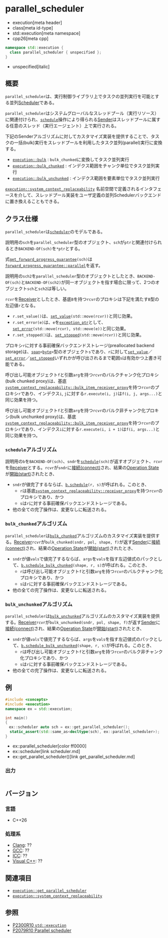 # parallel_scheduler
* execution[meta header]
* class[meta id-type]
* std::execution[meta namespace]
* cpp26[meta cpp]

```cpp
namespace std::execution {
  class parallel_scheduler { unspecified };
}
```
* unspecified[italic]

## 概要
`parallel_scheduler`は、実行制御ライブラリ上でタスクの並列実行を可能とする並列[Scheduler](scheduler.md)である。

`parallel_scheduler`はシステムグローバルなスレッドプール（実行リソース）に関連付けられ、[`schedule`](schedule.md)操作により得られる[Sender](sender.md)はスレッドプールに属する任意のスレッド（実行エージェント）上で実行される。

下記のSenderアルゴリズムに対してカスタマイズ実装を提供することで、タスクの一括(bulk)実行をスレッドプールを利用したタスク並列(parallel)実行に変換する。

- [`execution::bulk`](bulk.md) : `bulk_chunked`に変換してタスク並列実行
- [`execution::bulk_chunked`](bulk_chunked.md) : インデクス範囲をチャンク単位でタスク並列実行
- [`execution::bulk_unchunked`](bulk_unchunked.md) : インデクス範囲を要素単位でタスク並列実行

[`execution::system_context_replaceability`](system_context_replaceability.md) 名前空間で定義されるインタフェースを介して、スレッドプール実装をユーザ定義の並列Schedulerバックエンドに置き換えることもできる。


## クラス仕様
`parallel_scheduler`は[`scheduler`](scheduler.md)のモデルである。

説明用の`sch`を`parallel_scheduler`型のオブジェクト、`sch`が`ptr`と関連付けられるとき`BACKEND-OF(sch)`を`*ptr`とする。

式[`get_forward_progress_guarantee`](get_forward_progress_guarantee.md)`(sch)`は[`forward_progress_guarantee::parallel`](forward_progress_guarantee.md)を返す。

説明用の`sch2`を`parallel_scheduler`型のオブジェクトとしたとき、`BACKEND-OF(sch)`と`BACKEND-OF(sch2)`が同一オブジェクトを指す場合に限って、2つのオブジェクト`sch`と`sch2`は等しい。

`rcvr`を[Receiver](receiver.md)としたとき、基底`B`を持つ`rcvr`のプロキシは下記を満たす`B`型の左辺値`r`となる。

- `r.set_value()`は、[`set_value`](set_value.md)`(std::move(rcvr))`と同じ効果。
- `r.set_error(e)`は、`e`を[`exception_ptr`](/reference/exception/exception_ptr.md)として、[`set_error`](set_error.md)`(std::move(rcvr), std::move(e))`と同じ効果。
- `r.set_stopped()`は、[`set_stopped`](set_stopped.md)`(std::move(rcvr))`と同じ効果。

プロキシ`r`に対する事前確保バックエンドストレージ(preallocated backend storage)は、[`span`](/reference/span/span.md)`<`[`byte`](/reference/cstddef/byte.md)`>`型のオブジェクト`s`であり、`r`に対して[`set_value`](set_value.md)／[`set_error`](set_error.md)／[`set_stopped`](set_stopped.md)いずれかが呼び出されるまで範囲`s`は有効かつ上書き可能である。

呼び出し可能オブジェクト`f`と引数`arg`を持つ`rcvr`のバルクチャンク化プロキシ(bulk chunked proxy)は、基底
[`system_context_replaceability::bulk_item_receiver_proxy`](system_context_replaceability/bulk_item_receiver_proxy.md)を持つ`rcvr`のプロキシ`r`であり、インデクス`i`, `j`に対する`r.execute(i, j)`は`f(i, j, args...)`と同じ効果を持つ。

呼び出し可能オブジェクト`f`と引数`arg`を持つ`rcvr`のバルク非チャンク化プロキシ(bulk unchunked proxy)は、基底
[`system_context_replaceability::bulk_item_receiver_proxy`](system_context_replaceability/bulk_item_receiver_proxy.md)を持つ`rcvr`のプロキシ`r`であり、インデクス`i`に対する`r.execute(i, i + 1)`は`f(i, args...)`と同じ効果を持つ。


### `schedule`アルゴリズム
説明用の`b`を`BACKEND-OF(sch)`、`sndr`を[`schedule`](schedule.md)`(sch)`が返すオブジェクト、`rcvr`を[Receiver](receiver.md)とする。`rcvr`が`sndr`に[接続(connect)](connect.md)され、結果の[Operation State](operation_state.md)が[開始(start)](start.md)されたとき、

- `sndr`が値完了するならば、[`b.schedule`](system_context_replaceability/parallel_scheduler_backend/schedule.md)`(r, s)`が呼ばれる。このとき、
    - `r`は基底[`system_context_replaceability::receiver_proxy`](system_context_replaceability/receiver_proxy.md)を持つ`rcvr`のプロキシであり、かつ
    - `s`は`r`に対する事前確保バックエンドストレージである。
- 他の全ての完了操作は、変更なしに転送される。


### `bulk_chunked`アルゴリズム
`parallel_scheduler`は[`bulk_chunked`](bulk_chunked.md)アルゴリズムのカスタマイズ実装を提供する。[Receiver](receiver.md)`rcvr`が`bulk_chunked(sndr, pol, shape, f)`が返す[Sender](sender.md)に[接続(connect)](connect.md)され、結果の[Operation State](operation_state.md)が[開始(start)](start.md)されたとき、

- `sndr`が値`vals`で値完了するならば、`args`を`vals`を指す左辺値式のパックとして、[`b.schedule_bulk_chunked`](system_context_replaceability/parallel_scheduler_backend/schedule_bulk_chunked.md)`(shape, r, s)`が呼ばれる。このとき、
    - `r`は呼び出し可能オブジェクト`f`と引数`arg`を持つ`rcvr`のバルクチャンク化プロキシであり、かつ
    - `s`は`r`に対する事前確保バックエンドストレージである。
- 他の全ての完了操作は、変更なしに転送される。


### `bulk_unchunked`アルゴリズム
`parallel_scheduler`は[`bulk_unchunked`](bulk_unchunked.md)アルゴリズムのカスタマイズ実装を提供する。[Receiver](receiver.md)`rcvr`が`bulk_unchunked(sndr, pol, shape, f)`が返す[Sender](sender.md)に[接続(connect)](connect.md)され、結果の[Operation State](operation_state.md)が[開始(start)](start.md)されたとき、

- `sndr`が値`vals`で値完了するならば、`args`を`vals`を指す左辺値式のパックとして、[`b.schedule_bulk_unchunked`](system_context_replaceability/parallel_scheduler_backend/schedule_bulk_unchunked.md)`(shape, r, s)`が呼ばれる。このとき、
    - `r`は呼び出し可能オブジェクト`f`と引数`arg`を持つ`rcvr`のバルク非チャンク化プロキシであり、かつ
    - `s`は`r`に対する事前確保バックエンドストレージである。
- 他の全ての完了操作は、変更なしに転送される。


## 例
```cpp example
#include <concepts>
#include <execution>
namespace ex = std::execution;

int main()
{
　ex::scheduler auto sch = ex::get_parallel_scheduler();
  static_assert(std::same_as<decltype(sch), ex::parallel_scheduler>);
}
```
* ex::parallel_scheduler[color ff0000]
* ex::scheduler[link scheduler.md]
* ex::get_parallel_scheduler()[link get_parallel_scheduler.md]

### 出力
```
```


## バージョン
### 言語
- C++26

### 処理系
- [Clang](/implementation.md#clang): ??
- [GCC](/implementation.md#gcc): ??
- [ICC](/implementation.md#icc): ??
- [Visual C++](/implementation.md#visual_cpp): ??


## 関連項目
- [`execution::get_parallel_scheduler`](get_parallel_scheduler.md)
- [`execution::system_context_replaceability`](system_context_replaceability.md)


## 参照
- [P2300R10 `std::execution`](https://www.open-std.org/jtc1/sc22/wg21/docs/papers/2024/p2300r10.html)
- [P2079R10 Parallel scheduler](https://open-std.org/jtc1/sc22/wg21/docs/papers/2025/p2079r10.html)
